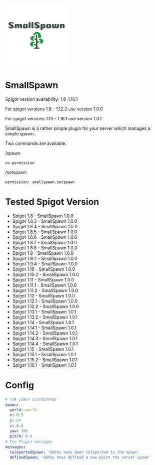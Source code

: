 ![logo](logo.png)
# SmallSpawn

Spigot version availability: 1.8-1.16.1

For spigot versions 1.8 - 1.12.2 use version 1.0.0

For spigot versions 1.13 - 1.16.1 use version 1.0.1

SmallSpawn is a rather simple plugin for your server which manages a simple spawn.

Two commands are available.

/spawn

    no permission
  
/setspawn

    permission: smallspawn.setspawn

# Tested Spigot Version

- Spigot 1.8 - SmallSpawn 1.0.0
- Spigot 1.8.3 - SmallSpawn 1.0.0
- Spigot 1.8.4 - SmallSpawn 1.0.0
- Spigot 1.8.5 - SmallSpawn 1.0.0
- Spigot 1.8.6 - SmallSpawn 1.0.0
- Spigot 1.8.7 - SmallSpawn 1.0.0
- Spigot 1.8.8 - SmallSpawn 1.0.0
- Spigot 1.9 - SmallSpawn 1.0.0
- Spigot 1.9.2 - SmallSpawn 1.0.0
- Spigot 1.9.4 - SmallSpawn 1.0.0
- Spigot 1.10 - SmallSpawn 1.0.0
- Spigot 1.10.2 - SmallSpawn 1.0.0
- Spigot 1.11 - SmallSpawn 1.0.0
- Spigot 1.11.1 - SmallSpawn 1.0.0
- Spigot 1.11.2 - SmallSpawn 1.0.0
- Spigot 1.12 - SmallSpawn 1.0.0
- Spigot 1.12.1 - SmallSpawn 1.0.0
- Spigot 1.12.2 - SmallSpawn 1.0.0
- Spigot 1.13.1 - SmallSpawn 1.0.1
- Spigot 1.13.2 - SmallSpawn 1.0.1
- Spigot 1.14 - SmallSpawn 1.0.1
- Spigot 1.14.1 - SmallSpawn 1.0.1
- Spigot 1.14.2 - SmallSpawn 1.0.1
- Spigot 1.14.3 - SmallSpawn 1.0.1
- Spigot 1.14.4 - SmallSpawn 1.0.1
- Spigot 1.15 - SmallSpawn 1.0.1
- Spigot 1.15.1 - SmallSpawn 1.0.1
- Spigot 1.15.2 - SmallSpawn 1.0.1
- Spigot 1.16.1 - SmallSpawn 1.0.1

# Config
```yaml
# The Spawn Coordinates
spawn:
  world: world
  x: 0.5
  y: 64
  z: 0.5
  yaw: 180
  pitch: 0.0
# The Plugin messages
messages:
  teleportedSpawn: '&6You have been teleported to the spawn'
  definedSpawn: '&6You have defined a new point the server spawn'
```
